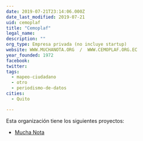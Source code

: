 ```yaml
---
date: 2019-07-21T23:14:06.000Z
date_last_modified: 2019-07-21
uid: cemoplaf
title: "Cemoplaf"
legal_name: 
description: ""
org_type: Empresa privada (no incluye startup)
website: WWW.MUCHANOTA.ORG  /  WWW.CEMOPLAF.ORG.EC
year_founded: 1972
facebook: 
twitter: 
tags:
  - mapeo-ciudadano
  - otro
  - periodismo-de-datos
cities: 
  - Quito

---
```


Esta organización tiene los siguientes proyectos:

- [Mucha Nota](/i/mucha-nota.html)
